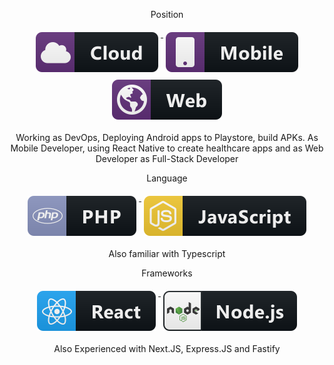 
<p align="center">
    Position
</p>
<p align="center">
    <a href="#">
        <img src="svg/cloud.svg" alt="Devops" style="vertical-align:top; margin:6px 4px">
    </a>  
    <a href="#">
        <img src="svg/mobile.svg" alt="Mobile Developer" style="vertical-align:top; margin:6px 4px">
    </a>  
    <a href="#">
        <img src="svg/web.svg" alt="Web Developer" style="vertical-align:top; margin:6px 4px">
    </a> 
</p>
<p align="center">
    Working as DevOps, Deploying Android apps to Playstore, build APKs. As Mobile Developer, using React Native to create healthcare apps and as Web Developer as Full-Stack Developer
</p>

<p align="center">
    Language
</p>
<p align="center">
    <a href="#">
        <img src="svg/php.svg" alt="php" style="vertical-align:top; margin:6px 4px">
    </a>  
    <a href="#">
        <img src="svg/js.svg" alt="js" style="vertical-align:top; margin:6px 4px">
    </a>  
</p>

<p align="center">
    Also familiar with Typescript
</p>

<p align="center">
    Frameworks
</p>
<p align="center">
    <a href="#">
        <img src="svg/react.svg" alt="react" style="vertical-align:top; margin:6px 4px">
    </a>
    <a href="#">
        <img src="svg/nodejs.svg" alt="nodejs" style="vertical-align:top; margin:6px 4px">
    </a>  
</p>
<p align="center">
Also Experienced with Next.JS, Express.JS and Fastify
</p>

